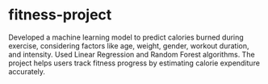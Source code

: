 # fitness-project
Developed a machine learning model to predict calories burned during exercise, considering factors like age, weight, gender, workout duration, and intensity. Used Linear Regression and Random Forest algorithms. The project helps users track fitness progress by estimating calorie expenditure accurately. 
